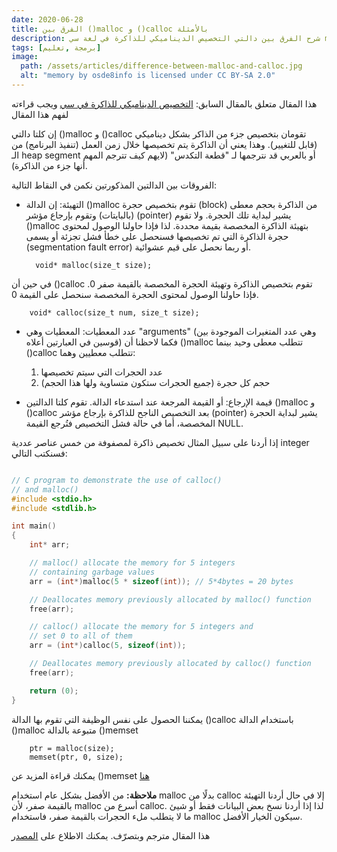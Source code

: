 ```yaml
---
date: 2020-06-28
title: الفرق بين ()malloc و ()calloc بالأمثلة
description: شرح الفرق بين دالتي التخصيص الديناميكي للذاكرة في لغة سي malloc و calloc مع أمثلة عملية
tags: [برمجة ,تعليم]
image:
  path: /assets/articles/difference-between-malloc-and-calloc.jpg
  alt: "memory by osde8info is licensed under CC BY-SA 2.0"
---
```


هذا المقال متعلق بالمقال السابق: [التخصيص الديناميكي للذاكرة في سي](/التخصيص-الديناميكي-للذاكرة-في-سي)
ويجب قراءته لفهم هذا المقال

إن كلتا دالتي ()malloc و ()calloc تقومان بتخصيص جزء من الذاكر بشكل ديناميكي (قابل للتغيير). وهذا يعني أن الذاكرة يتم تخصيصها خلال زمن العمل (تنفيذ البرنامج) من الـ heap segment أو بالعربي قد نترجمها لـ "قطعة التكدس" (لايهم كيف تترجم المهم أنها جزء من الذاكرة).

الفروقات بين الدالتين المذكورتين نكمن في النقاط التالية:

* التهيئة: إن الدالة ()malloc تقوم بتخصيص حجرة (block) من الذاكرة بحجم معطى (بالبايتات) وتقوم بإرجاع مؤشر (pointer) يشير لبداية تلك الحجرة. ولا تقوم ()malloc بتهيئة الذاكرة المخصصة بقيمة محددة. لذا فإذا حاولنا الوصول لمحتوى حجرة الذاكرة التي تم تخصيصها فسنحصل على خطأ فشل تجزئة أو يسمى (segmentation fault error) أو ربما نحصل على قيم عشوائية.

        void* malloc(size_t size); 


في حين أن ()calloc تقوم بتخصيص الذاكرة وتهيئة الحجرة المخصصة بالقيمة صفر 0. فإذا حاولنا الوصول لمحتوى الحجرة المخصصة سنحصل على القيمة 0.

        void* calloc(size_t num, size_t size); 


* عدد المعطيات: المعطيات وهي "arguments" (وهي عدد المتغيرات الموجودة بين قوسين في العبارتين أعلاه) فكما لاحظنا أن ()malloc تتطلب معطى وحيد بينما ()calloc تتطلب معطيين وهما:

  1. عدد الحجرات التي سيتم تخصيصها
  2. حجم كل حجرة (جميع الحجرات ستكون متساوية ولها هذا الحجم)

* قيمة الإرجاع: أو القيمة المرجعة عند استدعاء الدالة. تقوم كلتا الدالتين ()malloc و ()calloc  بعد التخصيص الناجح للذاكرة بإرجاع مؤشر (pointer) يشير لبداية الحجرة المخصصة، أما في حالة فشل التخصيص فتُرجع القيمة NULL.

إذا أردنا على سبيل المثال تخصيص ذاكرة لمصفوفة من خمس عناصر عددية integer فسنكتب التالي:


```c

// C program to demonstrate the use of calloc() 
// and malloc() 
#include <stdio.h> 
#include <stdlib.h> 

int main() 
{ 
	int* arr; 

	// malloc() allocate the memory for 5 integers 
	// containing garbage values 
	arr = (int*)malloc(5 * sizeof(int)); // 5*4bytes = 20 bytes 

	// Deallocates memory previously allocated by malloc() function 
	free(arr); 

	// calloc() allocate the memory for 5 integers and 
	// set 0 to all of them 
	arr = (int*)calloc(5, sizeof(int)); 

	// Deallocates memory previously allocated by calloc() function 
	free(arr); 

	return (0); 
} 
```

يمكننا الحصول على نفس الوظيفة التي تقوم بها الدالة ()calloc باستخدام الدالة ()malloc متبوعة بالدالة ()memset
 

        ptr = malloc(size); 
        memset(ptr, 0, size); 

يمكنك قراءة المزيد عن ()memset [هنا](/memset)

**ملاحظة:** من الأفضل بشكل عام استخدام malloc بدلًا من calloc إلا في حال أردنا التهيئة بالقيمة صفر، ﻷن malloc أسرع من calloc. لذا إذا أردنا نسخ بعض البيانات فقط أو شيئ ما لا يتطلب ملء الحجرات بالقيمة صفر، فاستخدام malloc سيكون الخيار الأفضل.

هذا المقال مترجم وبتصرّف. يمكنك الاطلاع على [المصدر](https://www.geeksforgeeks.org/difference-between-malloc-and-calloc-with-examples/)

